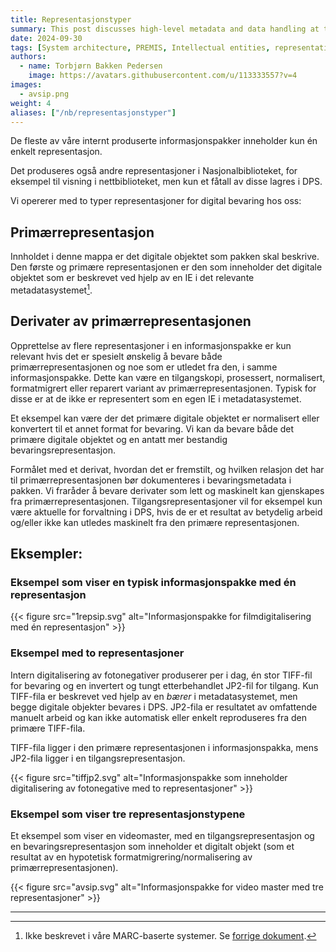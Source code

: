 ```yaml
---
title: Representasjonstyper
summary: This post discusses high-level metadata and data handling at the National Library of Norway
date: 2024-09-30
tags: [System architecture, PREMIS, Intellectual entities, representations]
authors: 
  - name: Torbjørn Bakken Pedersen
    image: https://avatars.githubusercontent.com/u/113333557?v=4
images: 
  - avsip.png
weight: 4
aliases: ["/nb/representasjonstyper"]
---
```


De fleste av våre internt produserte informasjonspakker inneholder kun én enkelt representasjon. 

Det produseres også andre representasjoner i Nasjonalbiblioteket, for eksempel til visning i nettbiblioteket, men kun et fåtall av disse lagres i DPS.  

Vi opererer med to typer representasjoner for digital bevaring hos oss:
 
## Primærrepresentasjon
Innholdet i denne mappa er det digitale objektet som pakken skal beskrive. Den første og primære representasjonen er den som inneholder det digitale objektet som er beskrevet ved hjelp av en IE i det relevante metadatasystemet[^1].
[^1]: Ikke beskrevet i våre MARC-baserte systemer. Se [forrige dokument](/nb/sip-omfang).
 
## Derivater av primærrepresentasjonen
Opprettelse av flere representasjoner i en informasjonspakke er kun relevant hvis det er spesielt ønskelig å bevare både primærrepresentasjonen og noe som er utledet fra den, i samme informasjonspakke. Dette kan være en tilgangskopi, prosessert, normalisert, formatmigrert eller reparert variant av primærrepresentasjonen. Typisk for disse er at de ikke er representert som en egen IE i metadatasystemet.

Et eksempel kan være der det primære digitale objektet er normalisert eller konvertert til et annet format for bevaring. Vi kan da bevare både det primære digitale objektet og en antatt mer bestandig bevaringsrepresentasjon. 

Formålet med et derivat, hvordan det er fremstilt, og hvilken relasjon det har til primærrepresentasjonen bør dokumenteres i bevaringsmetadata i pakken. Vi fraråder å bevare derivater som lett og maskinelt kan gjenskapes fra primærrepresentasjonen. Tilgangsrepresentasjoner vil for eksempel kun være aktuelle for forvaltning i DPS, hvis de er et resultat av betydelig arbeid og/eller ikke kan utledes maskinelt fra den primære representasjonen.  

## Eksempler:

### Eksempel som viser en typisk informasjonspakke med én representasjon

{{< figure src="1repsip.svg" alt="Informasjonspakke for filmdigitalisering med én representasjon" >}}

### Eksempel med to representasjoner
Intern digitalisering av fotonegativer produserer per i dag, én stor TIFF-fil for bevaring og en invertert og tungt etterbehandlet JP2-fil for tilgang.
Kun TIFF-fila er beskrevet ved hjelp av en *bærer* i metadatasystemet, men begge digitale objekter bevares i DPS.
JP2-fila er resultatet av omfattende manuelt arbeid og kan ikke automatisk eller enkelt reproduseres fra den primære TIFF-fila.

TIFF-fila ligger i den primære representasjonen i informasjonspakka, mens JP2-fila ligger i en tilgangsrepresentasjon.

{{< figure src="tiffjp2.svg" alt="Informasjonspakke som inneholder digitalisering av fotonegative med to representasjoner" >}}

### Eksempel som viser tre representasjonstypene
Et eksempel som viser en videomaster, med en tilgangsrepresentasjon og en bevaringsrepresentasjon som inneholder et digitalt objekt (som et resultat av en hypotetisk formatmigrering/normalisering av primærrepresentasjonen).

{{< figure src="avsip.svg" alt="Informasjonspakke for video master med tre representasjoner" >}}

---
